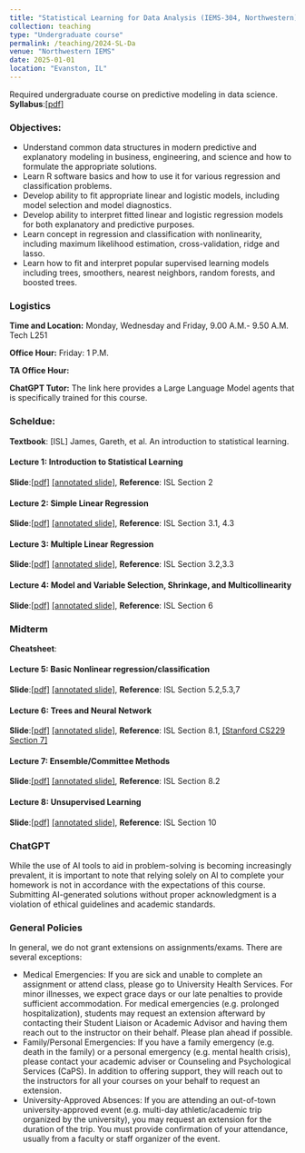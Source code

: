 ```yaml
---
title: "Statistical Learning for Data Analysis (IEMS-304, Northwestern)"
collection: teaching
type: "Undergraduate course"
permalink: /teaching/2024-SL-Da
venue: "Northwestern IEMS"
date: 2025-01-01
location: "Evanston, IL"
---
```



Required undergraduate course on predictive modeling in data science. **Syllabus**:[[pdf]](https://2prime.github.io/files/IEMS304/SyllabusIEMS304.pdf)


### Objectives:

- Understand common data structures in modern predictive and explanatory modeling in business, engineering, and science and how to formulate the appropriate solutions.
- Learn R software basics and how to use it for various regression and classification problems.
- Develop ability to fit appropriate linear and logistic models, including model selection and model diagnostics.
- Develop ability to interpret fitted linear and logistic regression models for both explanatory and predictive purposes.
- Learn concept in regression and classification with nonlinearity, including maximum likelihood estimation, cross-validation, ridge and lasso.
- Learn how to fit and interpret popular supervised learning models including trees, smoothers, nearest neighbors, random forests, and boosted trees.

### Logistics
**Time and Location:** Monday, Wednesday and Friday, 9.00 A.M.- 9.50 A.M. Tech L251

**Office Hour:** Friday: 1 P.M.

**TA Office Hour:**

**ChatGPT Tutor:** The link here provides a Large Language Model agents that is specifically trained for this course.


### Scheldue:
**Textbook**: [ISL] James, Gareth, et al. An introduction to statistical learning.
####  Lecture 1: Introduction to Statistical Learning
**Slide**:[[pdf]]() [[annotated slide]](), **Reference**: ISL Section 2

####  Lecture 2: Simple Linear Regression
**Slide**:[[pdf]]() [[annotated slide]](), **Reference**: ISL Section 3.1, 4.3

####  Lecture 3: Multiple Linear Regression
**Slide**:[[pdf]]() [[annotated slide]](), **Reference**: ISL Section 3.2,3.3

####  Lecture 4: Model and Variable Selection, Shrinkage, and Multicollinearity
**Slide**:[[pdf]]() [[annotated slide]](), **Reference**: ISL Section 6

### Midterm
**Cheatsheet**:

####  Lecture 5: Basic Nonlinear regression/classification
**Slide**:[[pdf]]() [[annotated slide]](), **Reference**: ISL Section 5.2,5.3,7

####  Lecture 6: Trees and Neural Network
**Slide**:[[pdf]]() [[annotated slide]](), **Reference**: ISL Section 8.1, [[Stanford CS229 Section 7]](https://cs229.stanford.edu/main_notes.pdf)

####  Lecture 7: Ensemble/Committee Methods
**Slide**:[[pdf]]() [[annotated slide]](), **Reference**: ISL Section 8.2

####  Lecture 8: Unsupervised Learning
**Slide**:[[pdf]]() [[annotated slide]](), **Reference**: ISL Section 10


### ChatGPT
While the use of AI tools to aid in problem-solving is becoming increasingly prevalent, it is important to note that relying solely on AI to complete your homework is not in accordance with the expectations of this course. Submitting AI-generated solutions without proper acknowledgment is a violation of ethical guidelines and academic standards.

### General Policies
In general, we do not grant extensions on assignments/exams. There are several exceptions:

- Medical Emergencies: If you are sick and unable to complete an assignment or attend class, please go to University Health Services. For minor illnesses, we expect grace days or our late penalties to provide sufficient accommodation. For medical emergencies (e.g. prolonged hospitalization), students may request an extension afterward by contacting their Student Liaison or Academic Advisor and having them reach out to the instructor on their behalf. Please plan ahead if possible.
- Family/Personal Emergencies: If you have a family emergency (e.g. death in the family) or a personal emergency (e.g. mental health crisis), please contact your academic adviser or Counseling and Psychological Services (CaPS). In addition to offering support, they will reach out to the instructors for all your courses on your behalf to request an extension.
- University-Approved Absences: If you are attending an out-of-town university-approved event (e.g. multi-day athletic/academic trip organized by the university), you may request an extension for the duration of the trip. You must provide confirmation of your attendance, usually from a faculty or staff organizer of the event.




